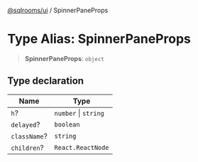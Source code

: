 [@sqlrooms/ui](../index.md) / SpinnerPaneProps

# Type Alias: SpinnerPaneProps

> **SpinnerPaneProps**: `object`

## Type declaration

| Name | Type |
| ------ | ------ |
| <a id="h"></a> `h`? | `number` \| `string` |
| <a id="delayed"></a> `delayed`? | `boolean` |
| <a id="classname"></a> `className`? | `string` |
| <a id="children"></a> `children`? | `React.ReactNode` |
